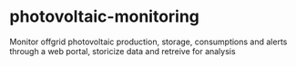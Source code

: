 # photovoltaic-monitoring
Monitor offgrid photovoltaic production, storage, consumptions and alerts through a web portal, storicize data and retreive for analysis
